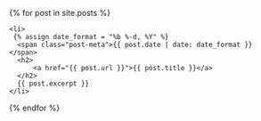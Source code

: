 <ul>
  {% for post in site.posts %}
   
    <li>
     {% assign date_format = "%b %-d, %Y" %}
      <span class="post-meta">{{ post.date | date: date_format }}</span>
      <h2>
          <a href="{{ post.url }}">{{ post.title }}</a>
      </h2>
      {{ post.excerpt }}
    </li>
  {% endfor %}
</ul>

